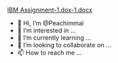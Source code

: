 [IBM Assignment-1.dox-1.docx](https://github.com/Peachimmal/Peachimmal/files/9647189/IBM.Assignment-1.dox-1.docx)
- 👋 Hi, I’m @Peachimmal
- 👀 I’m interested in ...
- 🌱 I’m currently learning ...
- 💞️ I’m looking to collaborate on ...
- 📫 How to reach me ...

<!---
Peachimmal/Peachimmal is a ✨ special ✨ repository because its `README.md` (this file) appears on your GitHub profile.
You can click the Preview link to take a look at your changes.
--->
